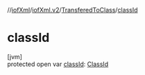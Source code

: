 //[iofXml](../../../index.md)/[iofXml.v2](../index.md)/[TransferedToClass](index.md)/[classId](class-id.md)

# classId

[jvm]\
protected open var [classId](class-id.md): [ClassId](../-class-id/index.md)
